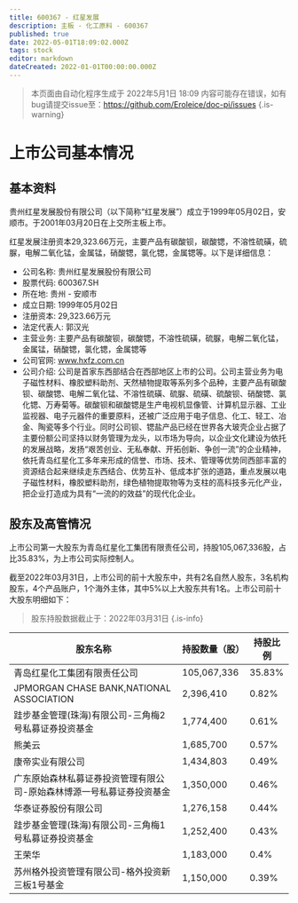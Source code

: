 ```yaml
---
title: 600367 - 红星发展
description: 主板 - 化工原料 - 600367
published: true
date: 2022-05-01T18:09:02.000Z
tags: stock
editor: markdown
dateCreated: 2022-01-01T00:00:00.000Z
---
```


> 本页面由自动化程序生成于 2022年5月1日 18:09
> 内容可能存在错误，如有bug请提交issue至：https://github.com/Eroleice/doc-pi/issues
{.is-warning}

# 上市公司基本情况

## 基本资料

贵州红星发展股份有限公司（以下简称“红星发展”）成立于1999年05月02日，安顺市。于2001年03月20日在上交所主板上市。

红星发展注册资本29,323.66万元，主要产品有碳酸钡，碳酸锶，不溶性硫磺，硫脲，电解二氧化锰，金属锰，硝酸锶，氯化锶，金属锶等。以下是详细信息：

- 公司名称: 贵州红星发展股份有限公司
- 股票代码: 600367.SH
- 所在地: 贵州 - 安顺市
- 成立日期: 1999年05月02日
- 注册资本: 29,323.66万元
- 法定代表人: 郭汉光
- 主营业务: 主要产品有碳酸钡，碳酸锶，不溶性硫磺，硫脲，电解二氧化锰，金属锰，硝酸锶，氯化锶，金属锶等
- 公司官网: www.hxfz.com.cn
- 公司介绍: 公司是首家东西部结合在西部地区上市的公司。公司主营业务为电子磁性材料、橡胶塑料助剂、天然植物提取等系列多个品种，主要产品有碳酸钡、碳酸锶、电解二氧化锰、不溶性硫磺、硫脲、硫磺、硫酸钡、硝酸锶、氯化锶、万寿菊等。碳酸钡和碳酸锶是生产电视机显像管、计算机显示器、工业监视器、电子元器件的重要原料，还被广泛应用于电子信息、化工、轻工、冶金、陶瓷等多个行业。同时公司钡、锶盐产品已经在世界各大玻壳企业占据了主要份额公司坚持以财务管理为龙头，以市场为导向，以企业文化建设为依托的发展战略，发扬“艰苦创业、无私奉献、开拓创新、争创一流”的企业精神，依托青岛红星化工多年来形成的信誉、市场、技术、管理等优势同西部丰富的资源结合起来继续走东西结合、优势互补、低成本扩张的道路，重点发展以电子磁性材料，橡胶塑料助剂，绿色植物提取物等为支柱的高科技多元化产业，把企业打造成为具有“一流的的效益”的现代化企业。


## 股东及高管情况

上市公司第一大股东为青岛红星化工集团有限责任公司，持股105,067,336股，占比35.83%，为上市公司实际控制人。

截至2022年03月31日，上市公司的前十大股东中，共有2名自然人股东，3名机构股东，4个产品账户，1个海外主体，其中5%以上大股东共有1名。上市公司前十大股东明细如下：

> 股东持股数据截止于：2022年03月31日
{.is-info}

| 股东名称 | 持股数量（股） | 持股比例 |
| --- | --- | --- |
| 青岛红星化工集团有限责任公司 | 105,067,336 | 35.83% |
| JPMORGAN CHASE BANK,NATIONAL ASSOCIATION | 2,396,410 | 0.82% |
| 跬步基金管理(珠海)有限公司-三角梅2号私募证券投资基金 | 1,774,400 | 0.61% |
| 熊美云 | 1,685,700 | 0.57% |
| 康帝实业有限公司 | 1,434,803 | 0.49% |
| 广东原始森林私募证券投资管理有限公司-原始森林博源一号私募证券投资基金 | 1,350,000 | 0.46% |
| 华泰证券股份有限公司 | 1,276,158 | 0.44% |
| 跬步基金管理(珠海)有限公司-三角梅1号私募证券投资基金 | 1,252,400 | 0.43% |
| 王荣华 | 1,183,000 | 0.4% |
| 苏州格外投资管理有限公司-格外投资新三板1号基金 | 1,150,000 | 0.39% |




